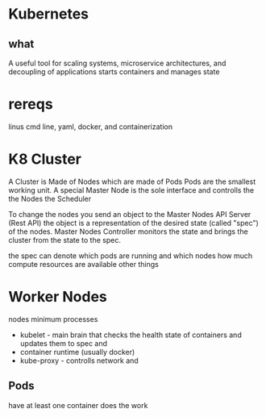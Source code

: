 # Kubernetes

## what
A useful tool for scaling systems, microservice architectures, and decoupling of applications
starts containers and manages state

# rereqs
linus cmd line, yaml, docker, and containerization

# K8 Cluster

A Cluster is
Made of Nodes which are
made of Pods
Pods are the smallest working unit.
A special Master Node is the sole interface and controlls the the Nodes the Scheduler

To change the nodes you send an object to the Master Nodes API Server (Rest API)
the object is a representation of the desired state (called "spec") of the nodes.
Master Nodes Controller monitors the state and brings the cluster from the state to the spec.

the spec can denote
which pods are running and which nodes
how much compute resources are available
other things

# Worker Nodes 
nodes minimum processes
- kubelet - main brain that checks the health state of containers and updates them to spec and
- container runtime (usually docker)
- kube-proxy - controlls network and 

## Pods
have at least one container
does the work
